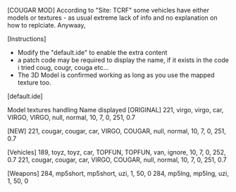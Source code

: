 
[COUGAR MOD]
According to "Site: TCRF" some vehicles have either models or textures - as usual extreme lack of info and no explanation on how to replciate.
Anywaay,

[Instructions]
* Modify the "default.ide" to enable the extra content
* a patch code may be required to display the name, if it exists in the code i tried coug, cougr, couga etc... 
* The 3D Model is confirmed working as long as you use the mapped texture too.

[default.ide]

Model 				textures			handling	Name displayed
[ORIGINAL]
221, 	virgo, 		virgo, 		car, 	VIRGO,	 	VIRGO, 			null,	normal,		10, 	7,	0,		251, 0.7

[NEW]
221, 	cougar, 	cougar, 	car, 	VIRGO,	 	COUGAR, 		null,	normal,		10, 	7,	0,		251, 0.7

[Vehicles]
189,	toyz,		toyz,		car,	TOPFUN,		TOPFUN,			van,	ignore,		10,	7,	0,		252, 0.7
221, 	cougar, 	cougar, 	car, 	VIRGO,	 	COUGAR, 		null,	normal,		10, 	7,	0,		251, 0.7


[Weapons]
284, mp5short, mp5short, uzi, 1, 50, 0
284, mp5lng, mp5lng, uzi, 1, 50, 0

